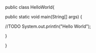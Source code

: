 public class HelloWorld{

 public static void main(String[] args)
{

//TODO
 System.out.println("Hello World");
 
}

}